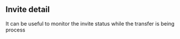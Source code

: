 ## Invite detail

It can be useful to monitor the invite status while the transfer is being process
